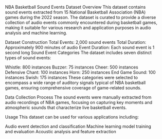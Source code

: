 NBA Basketball Sound Events Dataset Overview This dataset contains sound events extracted from 15 National Basketball Association (NBA) games during the 2022 season. The dataset is curated to provide a diverse collection of audio events commonly encountered during basketball games, making it suitable for various research and application purposes in audio analysis and machine learning.

Dataset Construction Total Events: 2,000 sound events Total Duration: Approximately 900 minutes of audio Event Duration: Each sound event is 1 second long Sound Event Categories The dataset includes seven distinct types of sound events:

Whistle: 800 instances Buzzer: 75 instances Cheer: 500 instances Defensive Chant: 100 instances Horn: 250 instances End Game Sound: 100 instances Swish: 175 instances These categories were selected to encompass a wide range of auditory signals typical of NBA basketball games, ensuring comprehensive coverage of game-related sounds.

Data Collection Process The sound events were manually extracted from audio recordings of NBA games, focusing on capturing key moments and atmospheric sounds that characterize live basketball events.

Usage This dataset can be used for various applications including:

Audio event detection and classification Machine learning model training and evaluation Acoustic analysis and feature extraction
